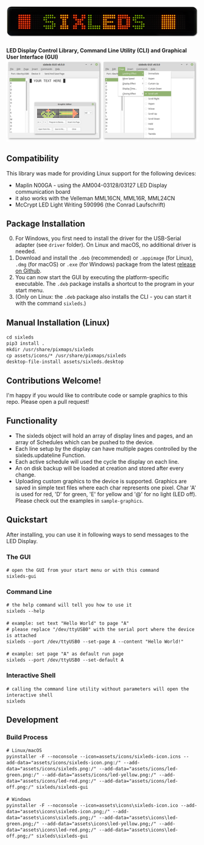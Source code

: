 # ![sixleds](assets/icons/sixleds-big.png)
**LED Display Control Library, Command Line Utility (CLI) and Graphical User Interface (GUI)**
![Screenshot](.github/screenshot.png)

## Compatibility
This library was made for providing Linux support for the following devices:
- Maplin N00GA - using the AM004-03128/03127 LED Display communication board
- it also works with the Velleman MML16CN, MML16R, MML24CN
- McCrypt LED Light Writing 590996 (the Conrad Laufschrift)

## Package Installation
0. For Windows, you first need to install the driver for the USB-Serial adapter (see `driver` folder). On Linux and macOS, no additional driver is needed.
1. Download and install the `.deb` (recommended) or `.appimage` (for Linux), `.dmg` (for macOS) or `.exe` (for Windows) package from the latest [release on Github](https://github.com/schorschii/sixleds/releases).
2. You can now start the GUI by executing the platform-specific executable. The `.deb` package installs a shortcut to the program in your start menu.
3. (Only on Linux: the `.deb` package also installs the CLI - you can start it with the command `sixleds`.)

## Manual Installation (Linux)
```
cd sixleds
pip3 install .
mkdir /usr/share/pixmaps/sixleds
cp assets/icons/* /usr/share/pixmaps/sixleds
desktop-file-install assets/sixleds.desktop
```

## Contributions Welcome!
I'm happy if you would like to contribute code or sample graphics to this repo. Please open a pull request!

## Functionality
- The sixleds object will hold an array of display lines and pages, and an array of Schedules which can be pushed to the device.
- Each line setup by the display can have multiple pages controlled by the sixleds.updateline Function.
- Each active schedule will used the cycle the display on each line.
- An on disk backup will be loaded at creation and stored after every change.
- Uploading custom graphics to the device is supported. Graphics are saved in simple text files where each char represents one pixel. Char 'A' is used for red, 'D' for green, 'E' for yellow and '@' for no light (LED off). Please check out the examples in `sample-graphics`.

## Quickstart
After installing, you can use it in following ways to send messages to the LED Display.

### The GUI
```
# open the GUI from your start menu or with this command
sixleds-gui
```

### Command Line
```
# the help command will tell you how to use it
sixleds --help

# example: set text "Hello World" to page "A"
# please replace "/dev/ttyUSB0" with the serial port where the device is attached
sixleds --port /dev/ttyUSB0 --set-page A --content "Hello World!"

# example: set page "A" as default run page
sixleds --port /dev/ttyUSB0 --set-default A
```

### Interactive Shell
```
# calling the command line utility without parameters will open the interactive shell
sixleds
```

## Development
### Build Process
```
# Linux/macOS
pyinstaller -F --noconsole --icon=assets/icons/sixleds-icon.icns --add-data="assets/icons/sixleds-icon.png:/" --add-data="assets/icons/sixleds.png:/" --add-data="assets/icons/led-green.png:/" --add-data="assets/icons/led-yellow.png:/" --add-data="assets/icons/led-red.png:/" --add-data="assets/icons/led-off.png:/" sixleds/sixleds-gui

# Windows
pyinstaller -F --noconsole --icon=assets\icons\sixleds-icon.ico --add-data="assets\icons\sixleds-icon.png;/" --add-data="assets\icons\sixleds.png;/" --add-data="assets\icons\led-green.png;/" --add-data="assets\icons\led-yellow.png;/" --add-data="assets\icons\led-red.png;/" --add-data="assets\icons\led-off.png;/" sixleds\sixleds-gui
```
